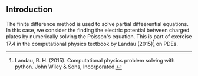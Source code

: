 ## Introduction
The finite difference method is used to solve partial diffeerential equations. In this case, we consider the finding the electric potential between charged plates by numerically solving the Poisson's equation. This is part of exercise 17.4 in the computational physics textbook by Landau (2015)[^1] on PDEs.


[^1]: Landau, R. H. (2015). Computational physics problem solving with python. John Wiley & Sons, Incorporated. 
